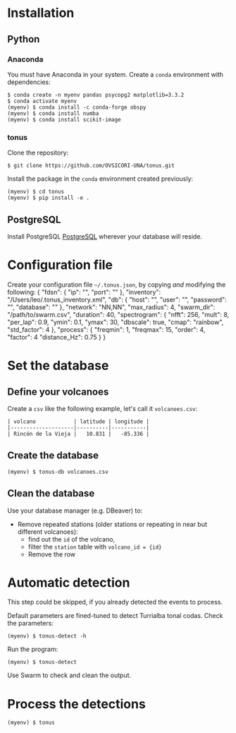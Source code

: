 # Installation

## Python

### Anaconda

You must have Anaconda in your system.  Create a `conda` environment with dependencies:

    $ conda create -n myenv pandas psycopg2 matplotlib=3.3.2
    $ conda activate myenv
    (myenv) $ conda install -c conda-forge obspy
    (myenv) $ conda install numba
    (myenv) $ conda install scikit-image

### tonus

Clone the repository:

    $ git clone https://github.com/OVSICORI-UNA/tonus.git

Install the package in the `conda` environment created previously:

    (myenv) $ cd tonus
    (myenv) $ pip install -e .

## PostgreSQL

Install PostgreSQL [PostgreSQL](https://www.postgresql.org/download/linux/ubuntu/) wherever your database will reside.


# Configuration file

Create your configuration file `~/.tonus.json`, by copying *and* modifying the following:
    {
        "fdsn": {
            "ip": "",
            "port": ""
        },
        "inventory": "/Users/leo/.tonus_inventory.xml", 
        "db": {
            "host": "",
            "user": "",
            "password": "",
            "database": ""
        },
        "network": "NN,NN",
        "max_radius": 4,
        "swarm_dir": "/path/to/swarm.csv",
        "duration": 40,
        "spectrogram": {
            "nfft": 256,
            "mult": 8,
            "per_lap": 0.9,
            "ymin": 0.1,
            "ymax": 30,
            "dbscale": true,
            "cmap": "rainbow",
            "std_factor": 4
        },
        "process": {
            "freqmin": 1,
            "freqmax": 15,
            "order": 4,
            "factor": 4
            "distance_Hz": 0.75
        }
    }

# Set the database
## Define your volcanoes

Create a `csv` like the following example, let's call it `volcanoes.csv`:

    | volcano            | latitude | longitude |
    |--------------------|----------|-----------|
    | Rincón de la Vieja |   10.831 |   -85.336 |

## Create the database

    (myenv) $ tonus-db volcanoes.csv

## Clean the database

Use your database manager (e.g. DBeaver) to:
* Remove repeated stations (older stations or repeating in near but different volcanoes):
    * find out the `id` of the volcano,
    * filter the `station` table with `volcano_id = {id}`
    * Remove the row

# Automatic detection

This step could be skipped, if you already detected the events to process.

Default parameters are fined-tuned to detect Turrialba tonal codas. Check the parameters:

    (myenv) $ tonus-detect -h

Run the program:

    (myenv) $ tonus-detect

Use Swarm to check and clean the output.

# Process the detections

    (myenv) $ tonus
